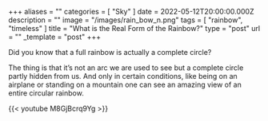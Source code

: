 +++
aliases = ""
categories = [ "Sky" ]
date = 2022-05-12T20:00:00.000Z
description = ""
image = "/images/rain_bow_n.png"
tags = [ "rainbow", "timeless" ]
title = "What is the Real Form of the Rainbow?"
type = "post"
url = ""
_template = "post"
+++

Did you know that a full rainbow is actually a complete circle?

The thing is that it’s not an arc we are used to see but a complete circle partly hidden from us. And only in certain conditions, like being on an airplane or standing on a mountain one can see an amazing view of an entire circular rainbow.

{{< youtube M8GjBcrq9Yg >}}
